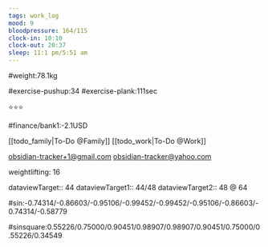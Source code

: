 ```yaml
---
tags: work_log
mood: 9
bloodpressure: 164/115
clock-in: 10:10
clock-out: 20:37
sleep: 11:1 pm/5:51 am
---
```


#weight:78.1kg

#exercise-pushup:34
#exercise-plank:111sec


⭐⭐⭐

#finance/bank1:-2.1USD

[[todo_family|To-Do @Family]]
[[todo_work|To-Do @Work]]

obsidian-tracker+1@gmail.com
obsidian-tracker@yahoo.com

weightlifting: 16

dataviewTarget:: 44
dataviewTarget1:: 44/48
dataviewTarget2:: 48 @ 64

#sin:-0.74314/-0.86603/-0.95106/-0.99452/-0.99452/-0.95106/-0.86603/-0.74314/-0.58779

#sinsquare:0.55226/0.75000/0.90451/0.98907/0.98907/0.90451/0.75000/0.55226/0.34549

